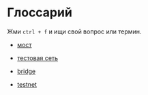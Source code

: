 # Глоссарий

Жми `ctrl + f` и ищи свой вопрос или термин.

- [мост](bridge.md)
- [тестовая сеть](testnet.md)

- [bridge](bridge.md)
- [testnet](testnet.md)
